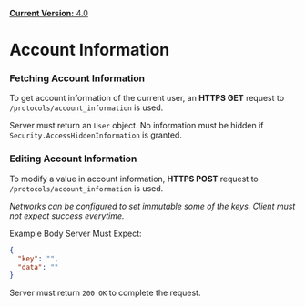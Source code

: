 [**Current Version:** 4.0](README.md)

# Account Information

### Fetching Account Information

To get account information of the current user,
an **HTTPS GET** request to `/protocols/account_information` is used.

Server must return an `User` object. No information must be hidden if `Security.AccessHiddenInformation` is granted.

### Editing Account Information

To modify a value in account information, **HTTPS POST** request to `/protocols/account_information` is used.

*Networks can be configured to set immutable some of the keys. Client must not expect success everytime.*

Example Body Server Must Expect:

```json
{
  "key": "",
  "data": ""
}
```

Server must return `200 OK` to complete the request.
